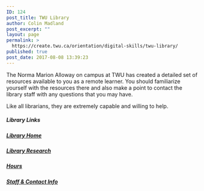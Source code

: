 ```yaml
---
ID: 124
post_title: TWU Library
author: Colin Madland
post_excerpt: ""
layout: page
permalink: >
  https://create.twu.ca/orientation/digital-skills/twu-library/
published: true
post_date: 2017-08-08 13:39:23
---
```

The Norma Marion Alloway on campus at TWU has created a detailed set of resources available to you as a remote learner. You should familiarize yourself with the resources there and also make a point to contact the library staff with any questions that you may have.

Like all librarians, they are extremely capable and willing to help.

##### Library Links

##### [Library Home](http://www.twu.ca/library)

##### [Library Research](http://libguides.twu.ca/library_research/home)

##### [Hours](http://www8.twu.ca/library/libhrs.html)

##### [Staff & Contact Info](http://www8.twu.ca/library/staff.html)
